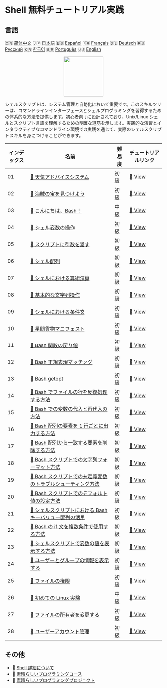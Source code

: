 # Shell 無料チュートリアル実践

## 言語

🇨🇳 [简体中文](README_zh.md) 🇯🇵 [日本語](README_ja.md) 🇪🇸 [Español](README_es.md) 🇫🇷 [Français](README_fr.md) 🇩🇪 [Deutsch](README_de.md) 🇷🇺 [Русский](README_ru.md) 🇰🇷 [한국어](README_ko.md) 🇧🇷 [Português](README_pt.md) 🇺🇸 [English](README.md) 

<div align="center">
<img width="128px" src="https://file.labex.io/path/FaVTnI4iqZP0.png">
</div>

シェルスクリプトは、システム管理と自動化において重要です。このスキルツリーは、コマンドラインインターフェースとシェルプログラミングを習得するための体系的な方法を提供します。初心者向けに設計されており、Unix/Linux シェルとスクリプト言語を理解するための明確な道筋を示します。実践的な演習とインタラクティブなコマンドライン環境での実践を通じて、実際のシェルスクリプトスキルを身につけることができます。

|   インデックス | 名前                                                                                                                                                             | 難易度   | チュートリアルリンク                                                                                         |
|----------------|------------------------------------------------------------------------------------------------------------------------------------------------------------------|----------|--------------------------------------------------------------------------------------------------------------|
|             01 | [📖 天気アドバイスシステム](https://labex.io/ja/tutorials/shell-weather-advisory-system-388885)                                                                  | 初級     | [🔗 View](https://labex.io/ja/tutorials/shell-weather-advisory-system-388885)                                |
|             02 | [📖 海賊の宝を見つけよう](https://labex.io/ja/tutorials/shell-finding-the-pirate-s-treasure-388807)                                                              | 初級     | [🔗 View](https://labex.io/ja/tutorials/shell-finding-the-pirate-s-treasure-388807)                          |
|             03 | [📖 こんにちは、Bash！](https://labex.io/ja/tutorials/linux-hello-bash-388809)                                                                                   | 中級     | [🔗 View](https://labex.io/ja/tutorials/linux-hello-bash-388809)                                             |
|             04 | [📖 シェル変数の操作](https://labex.io/ja/tutorials/shell-working-with-shell-variables-388810)                                                                   | 初級     | [🔗 View](https://labex.io/ja/tutorials/shell-working-with-shell-variables-388810)                           |
|             05 | [📖 スクリプトに引数を渡す](https://labex.io/ja/tutorials/shell-passing-arguments-to-the-script-388811)                                                          | 初級     | [🔗 View](https://labex.io/ja/tutorials/shell-passing-arguments-to-the-script-388811)                        |
|             06 | [📖 シェル配列](https://labex.io/ja/tutorials/shell-shell-arrays-388812)                                                                                         | 初級     | [🔗 View](https://labex.io/ja/tutorials/shell-shell-arrays-388812)                                           |
|             07 | [📖 シェルにおける算術演算](https://labex.io/ja/tutorials/shell-arithmetic-operations-in-shell-388813)                                                           | 初級     | [🔗 View](https://labex.io/ja/tutorials/shell-arithmetic-operations-in-shell-388813)                         |
|             08 | [📖 基本的な文字列操作](https://labex.io/ja/tutorials/shell-basic-string-operations-388814)                                                                      | 初級     | [🔗 View](https://labex.io/ja/tutorials/shell-basic-string-operations-388814)                                |
|             09 | [📖 シェルにおける条件文](https://labex.io/ja/tutorials/linux-conditional-statements-in-shell-388815)                                                            | 初級     | [🔗 View](https://labex.io/ja/tutorials/linux-conditional-statements-in-shell-388815)                        |
|             10 | [📖 星間貨物マニフェスト](https://labex.io/ja/tutorials/shell-interstellar-cargo-manifest-388869)                                                                | 初級     | [🔗 View](https://labex.io/ja/tutorials/shell-interstellar-cargo-manifest-388869)                            |
|             11 | [📖 Bash 関数の戻り値](https://labex.io/ja/tutorials/shell-bash-function-return-values-391153)                                                                   | 初級     | [🔗 View](https://labex.io/ja/tutorials/shell-bash-function-return-values-391153)                            |
|             12 | [📖 Bash 正規表現マッチング](https://labex.io/ja/tutorials/shell-bash-regex-matching-391551)                                                                     | 初級     | [🔗 View](https://labex.io/ja/tutorials/shell-bash-regex-matching-391551)                                    |
|             13 | [📖 Bash getopt](https://labex.io/ja/tutorials/shell-bash-getopt-391993)                                                                                         | 初級     | [🔗 View](https://labex.io/ja/tutorials/shell-bash-getopt-391993)                                            |
|             14 | [📖 Bash でファイルの行を反復処理する方法](https://labex.io/ja/tutorials/shell-how-to-iterate-over-lines-in-a-file-with-bash-392550)                             | 初級     | [🔗 View](https://labex.io/ja/tutorials/shell-how-to-iterate-over-lines-in-a-file-with-bash-392550)          |
|             15 | [📖 Bash での変数の代入と再代入の方法](https://labex.io/ja/tutorials/shell-how-to-assign-and-reassign-variables-in-bash-392817)                                  | 初級     | [🔗 View](https://labex.io/ja/tutorials/shell-how-to-assign-and-reassign-variables-in-bash-392817)           |
|             16 | [📖 Bash 配列の要素を 1 行ごとに出力する方法](https://labex.io/ja/tutorials/shell-how-to-print-bash-array-elements-one-per-line-392979)                          | 初級     | [🔗 View](https://labex.io/ja/tutorials/shell-how-to-print-bash-array-elements-one-per-line-392979)          |
|             17 | [📖 Bash 配列から一致する要素を削除する方法](https://labex.io/ja/tutorials/shell-how-to-remove-matching-elements-from-a-bash-array-397749)                       | 初級     | [🔗 View](https://labex.io/ja/tutorials/shell-how-to-remove-matching-elements-from-a-bash-array-397749)      |
|             18 | [📖 Bash スクリプトでの文字列フォーマット方法](https://labex.io/ja/tutorials/shell-how-to-format-strings-in-bash-scripts-400162)                                 | 初級     | [🔗 View](https://labex.io/ja/tutorials/shell-how-to-format-strings-in-bash-scripts-400162)                  |
|             19 | [📖 Bash スクリプトでの未定義変数のトラブルシューティング方法](https://labex.io/ja/tutorials/shell-how-to-troubleshoot-unbound-variables-in-bash-scripts-400168) | 初級     | [🔗 View](https://labex.io/ja/tutorials/shell-how-to-troubleshoot-unbound-variables-in-bash-scripts-400168)  |
|             20 | [📖 Bash スクリプトでのデフォルト値の設定方法](https://labex.io/ja/tutorials/shell-how-to-set-default-values-in-bash-scripts-413755)                             | 初級     | [🔗 View](https://labex.io/ja/tutorials/shell-how-to-set-default-values-in-bash-scripts-413755)              |
|             21 | [📖 シェルスクリプトにおける Bash キーバリュー配列の活用](https://labex.io/ja/tutorials/shell-utilizing-bash-key-value-arrays-in-shell-scripting-413759)         | 初級     | [🔗 View](https://labex.io/ja/tutorials/shell-utilizing-bash-key-value-arrays-in-shell-scripting-413759)     |
|             22 | [📖 Bash の if 文を複数条件で使用する方法](https://labex.io/ja/tutorials/shell-how-to-use-bash-if-statements-with-multiple-conditions-413763)                    | 初級     | [🔗 View](https://labex.io/ja/tutorials/shell-how-to-use-bash-if-statements-with-multiple-conditions-413763) |
|             23 | [📖 シェルスクリプトで変数の値を表示する方法](https://labex.io/ja/tutorials/shell-how-to-print-the-value-of-a-variable-in-a-shell-script-417569)                 | 初級     | [🔗 View](https://labex.io/ja/tutorials/shell-how-to-print-the-value-of-a-variable-in-a-shell-script-417569) |
|             24 | [📖 ユーザーとグループの情報を表示する](https://labex.io/ja/tutorials/linux-display-user-and-group-information-8718)                                             | 初級     | [🔗 View](https://labex.io/ja/tutorials/linux-display-user-and-group-information-8718)                       |
|             25 | [📖 ファイルの権限](https://labex.io/ja/tutorials/linux-permissions-of-files-270252)                                                                             | 初級     | [🔗 View](https://labex.io/ja/tutorials/linux-permissions-of-files-270252)                                   |
|             26 | [📖 初めての Linux 実験](https://labex.io/ja/tutorials/linux-your-first-linux-lab-270253)                                                                        | 中級     | [🔗 View](https://labex.io/ja/tutorials/linux-your-first-linux-lab-270253)                                   |
|             27 | [📖 ファイルの所有者を変更する](https://labex.io/ja/tutorials/shell-change-file-ownership-270254)                                                                | 初級     | [🔗 View](https://labex.io/ja/tutorials/shell-change-file-ownership-270254)                                  |
|             28 | [📖 ユーザーアカウント管理](https://labex.io/ja/tutorials/linux-user-account-management-49)                                                                      | 初級     | [🔗 View](https://labex.io/ja/tutorials/linux-user-account-management-49)                                    |

## その他

- 🔗 [Shell 詳細について](https://labex.io/ja/skilltrees/shell)
- 🔗 [素晴らしいプログラミングコース](https://github.com/labex-labs/awesome-programming-courses)
- 🔗 [素晴らしいプログラミングプロジェクト](https://github.com/labex-labs/awesome-programming-projects)

